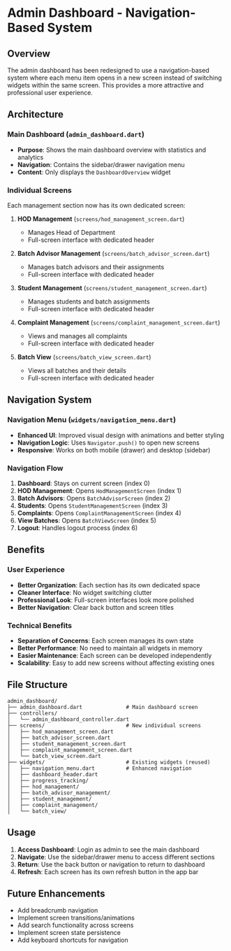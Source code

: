 # Admin Dashboard - Navigation-Based System

## Overview

The admin dashboard has been redesigned to use a navigation-based system where each menu item opens in a new screen instead of switching widgets within the same screen. This provides a more attractive and professional user experience.

## Architecture

### Main Dashboard (`admin_dashboard.dart`)
- **Purpose**: Shows the main dashboard overview with statistics and analytics
- **Navigation**: Contains the sidebar/drawer navigation menu
- **Content**: Only displays the `DashboardOverview` widget

### Individual Screens
Each management section now has its own dedicated screen:

1. **HOD Management** (`screens/hod_management_screen.dart`)
   - Manages Head of Department
   - Full-screen interface with dedicated header

2. **Batch Advisor Management** (`screens/batch_advisor_screen.dart`)
   - Manages batch advisors and their assignments
   - Full-screen interface with dedicated header

3. **Student Management** (`screens/student_management_screen.dart`)
   - Manages students and batch assignments
   - Full-screen interface with dedicated header

4. **Complaint Management** (`screens/complaint_management_screen.dart`)
   - Views and manages all complaints
   - Full-screen interface with dedicated header

5. **Batch View** (`screens/batch_view_screen.dart`)
   - Views all batches and their details
   - Full-screen interface with dedicated header

## Navigation System

### Navigation Menu (`widgets/navigation_menu.dart`)
- **Enhanced UI**: Improved visual design with animations and better styling
- **Navigation Logic**: Uses `Navigator.push()` to open new screens
- **Responsive**: Works on both mobile (drawer) and desktop (sidebar)

### Navigation Flow
1. **Dashboard**: Stays on current screen (index 0)
2. **HOD Management**: Opens `HodManagementScreen` (index 1)
3. **Batch Advisors**: Opens `BatchAdvisorScreen` (index 2)
4. **Students**: Opens `StudentManagementScreen` (index 3)
5. **Complaints**: Opens `ComplaintManagementScreen` (index 4)
6. **View Batches**: Opens `BatchViewScreen` (index 5)
7. **Logout**: Handles logout process (index 6)

## Benefits

### User Experience
- **Better Organization**: Each section has its own dedicated space
- **Cleaner Interface**: No widget switching clutter
- **Professional Look**: Full-screen interfaces look more polished
- **Better Navigation**: Clear back button and screen titles

### Technical Benefits
- **Separation of Concerns**: Each screen manages its own state
- **Better Performance**: No need to maintain all widgets in memory
- **Easier Maintenance**: Each screen can be developed independently
- **Scalability**: Easy to add new screens without affecting existing ones

## File Structure

```
admin_dashboard/
├── admin_dashboard.dart              # Main dashboard screen
├── controllers/
│   └── admin_dashboard_controller.dart
├── screens/                          # New individual screens
│   ├── hod_management_screen.dart
│   ├── batch_advisor_screen.dart
│   ├── student_management_screen.dart
│   ├── complaint_management_screen.dart
│   └── batch_view_screen.dart
├── widgets/                          # Existing widgets (reused)
│   ├── navigation_menu.dart          # Enhanced navigation
│   ├── dashboard_header.dart
│   ├── progress_tracking/
│   ├── hod_management/
│   ├── batch_advisor_management/
│   ├── student_management/
│   ├── complaint_management/
│   └── batch_view/
```

## Usage

1. **Access Dashboard**: Login as admin to see the main dashboard
2. **Navigate**: Use the sidebar/drawer menu to access different sections
3. **Return**: Use the back button or navigation to return to dashboard
4. **Refresh**: Each screen has its own refresh button in the app bar

## Future Enhancements

- Add breadcrumb navigation
- Implement screen transitions/animations
- Add search functionality across screens
- Implement screen state persistence
- Add keyboard shortcuts for navigation 